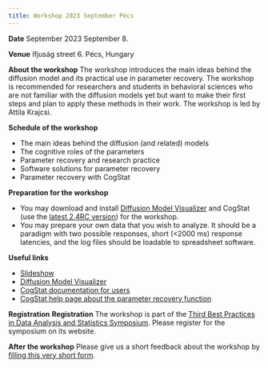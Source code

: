 ```yaml
---
title: Workshop 2023 September Pécs
---
```

**Date** September 2023 September 8.

**Venue** Ifjuság street 6. Pécs, Hungary

**About the workshop** The workshop introduces the main ideas behind the diffusion model and its practical use in parameter recovery. The workshop is recommended for researchers and students in behavioral sciences who are not familiar with the diffusion models yet but want to make their first steps and plan to apply these methods in their work. The workshop is led by Attila Krajcsi.

**Schedule of the workshop**
* The main ideas behind the diffusion (and related) models
* The cognitive roles of the parameters
* Parameter recovery and research practice
* Software solutions for parameter recovery
* Parameter recovery with CogStat

**Preparation for the workshop**
* You may download and install [Diffusion Model Visualizer](https://osf.io/4en3b/) and CogStat (use the [latest 2.4RC version](https://github.com/cogstat/cogstat/releases/tag/2.4rc)) for the workshop.
* You may prepare your own data that you wish to analyze. It should be a paradigm with two possible responses, short (<2000 ms) response latencies, and the log files should be loadable to spreadsheet software.

**Useful links**
* [Slideshow](https://docs.google.com/presentation/d/1QYMjPLz1APbyurjUOk7OQy8Sd8rCYxGYDRgMl4geHBo/edit?usp=sharing)
* [Diffusion Model Visualizer](https://osf.io/4en3b/)
* [CogStat documentation for users](https://doc.cogstat.org/)
* [CogStat help page about the parameter recovery function](Behavioral-data-diffusion-analysis)

**Registration** **Registration** The workshop is part of the [Third Best Practices in Data Analysis and Statistics Symposium](https://www.cogstat.org/best_practices_symposium/). Please register for the symposium on its website.

**After the workshop** Please give us a short feedback about the workshop by [filling this very short form](https://forms.gle/1ye59KG7485ZyZ1a7).
